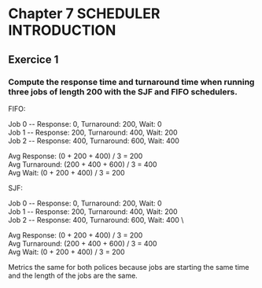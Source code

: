 # Chapter 7 SCHEDULER INTRODUCTION

## Exercice 1

### Compute the response time and turnaround time when running three jobs of length 200 with the SJF and FIFO schedulers.

FIFO:

Job 0 -- Response: 0,   Turnaround: 200, Wait: 0 \
Job 1 -- Response: 200, Turnaround: 400, Wait: 200 \
Job 2 -- Response: 400, Turnaround: 600, Wait: 400

Avg Response:   (0 + 200 + 400) / 3 = 200 \
Avg Turnaround: (200 + 400 + 600) / 3 = 400 \
Avg Wait:       (0 + 200 + 400) / 3 = 200

SJF:

Job 0 -- Response: 0,   Turnaround: 200, Wait: 0 \
Job 1 -- Response: 200, Turnaround: 400, Wait: 200 \
Job 2 -- Response: 400, Turnaround: 600, Wait: 400 \

Avg Response:   (0 + 200 + 400) / 3 = 200 \
Avg Turnaround: (200 + 400 + 600) / 3 = 400 \
Avg Wait:       (0 + 200 + 400) / 3 = 200

Metrics the same for both polices because jobs are starting the same time and the length of the jobs are the same.
